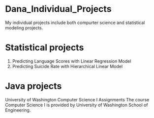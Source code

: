 # Dana_Individual_Projects
My individual projects include both compurter science and statistical modeling projects. 

# Statistical projects
1. Predicting Language Scores with Linear Regression Model
2. Predicting Suicide Rate with Hierarchical Linear Model

# Java projects
University of Washington Computer Science I Assignments
The course Computer Science I  is provided by University of Washington School of Engineering. 


